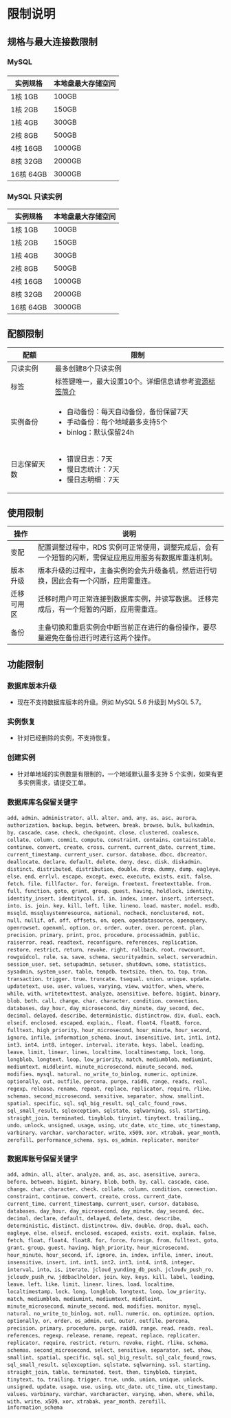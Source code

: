 # 限制说明
## 规格与最大连接数限制
### MySQL
### 

| 实例规格  | 本地盘最大存储空间 |
| --------- | ------------------ |
| 1核 1GB   | 100GB              |
| 1核 2GB   | 150GB              |
| 1核 4GB   | 300GB              |
| 2核 8GB   | 500GB              |
| 4核 16GB  | 1000GB             |
| 8核 32GB  | 2000GB             |
| 16核 64GB | 3000GB             |

### MySQL 只读实例
| 实例规格  | 本地盘最大存储空间 |
| --------- | ------------------ |
| 1核 1GB   | 100GB              |
| 1核 2GB   | 150GB              |
| 1核 4GB   | 300GB              |
| 2核 8GB   | 500GB              |
| 4核 16GB  | 1000GB             |
| 8核 32GB  | 2000GB             |
| 16核 64GB | 3000GB             |

## 配额限制

| 配额         | 限制                                                         |
| ------------ | ------------------------------------------------------------ |
| 只读实例     | 最多创建8个只读实例                                          |
| 标签         | 标签键唯一，最大设置10个。详细信息请参考[资源标签简介](../../Operation-Guide/Tag/Tag-Introduction.md) |
| 实例备份     | <ul><li>自动备份：每天自动备份，备份保留7天</li><li>手动备份：每个地域最多支持5个</li><li>binlog：默认保留24h</li></ul> |
| 日志保留天数 | <ul><li>错误日志：7天</li><li>慢日志统计：7天</li><li>慢日志明细：7天</li></ul> |

## 使用限制

| 操作       | 说明                                                         |
| ---------- | ------------------------------------------------------------ |
| 变配       | 配置调整过程中，RDS 实例可正常使用，调整完成后，会有一个短暂的闪断，需保证应用应用服务有数据库重连机制。 |
| 版本升级   | 版本升级的过程中，主备实例的会先升级备机，然后进行切换，因此会有一个闪断，应用需重连。 |
| 迁移可用区 | 迁移时用户可正常连接到数据库实例，并读写数据。 迁移完成后，有一个短暂的闪断，应用需重连。 |
| 备份       | 主备切换和重启实例会中断当前正在进行的备份操作，要尽量避免在备份进行时进行这两个操作。 |



## 功能限制

### 数据库版本升级
* 现在不支持数据库版本的升级。例如 MySQL 5.6 升级到 MySQL 5.7。

### 实例恢复
* 针对已经删除的实例，不支持恢复。

### 创建实例
* 针对单地域的实例数是有限制的，一个地域默认最多支持 5 个实例，如果有更多实例需求，请提交工单。

### 数据库库名保留关键字
```
add、admin、administrator、all、alter、and、any、as、asc、aurora、authorization、backup、begin、between、break、browse、bulk、bulkadmin、by、cascade、case、check、checkpoint、close、clustered、coalesce、collate、column、commit、compute、constraint、contains、containstable、continue、convert、create、cross、current、current_date、current_time、current_timestamp、current_user、cursor、database、dbcc、dbcreator、deallocate、declare、default、delete、deny、desc、disk、diskadmin、distinct、distributed、distribution、double、drop、dummy、dump、eagleye、else、end、errlvl、escape、except、exec、execute、exists、exit、false、fetch、file、fillfactor、for、foreign、freetext、freetexttable、from、full、function、goto、grant、group、guest、having、holdlock、identity、identity_insert、identitycol、if、in、index、inner、insert、intersect、into、is、join、key、kill、left、like、lineno、load、master、model、msdb、mssqld、mssqlsystemresource、national、nocheck、nonclustered、not、null、nullif、of、off、offsets、on、open、opendatasource、openquery、openrowset、openxml、option、or、order、outer、over、percent、plan、precision、primary、print、proc、procedure、processadmin、public、raiserror、read、readtext、reconfigure、references、replication、restore、restrict、return、revoke、right、rollback、root、rowcount、rowguidcol、rule、sa、save、schema、securityadmin、select、serveradmin、session_user、set、setupadmin、setuser、shutdown、some、statistics、sysadmin、system_user、table、tempdb、textsize、then、to、top、tran、transaction、trigger、true、truncate、tsequal、union、unique、update、updatetext、use、user、values、varying、view、waitfor、when、where、while、with、writetexttest、analyze、asensitive、before、bigint、binary、blob、both、call、change、char、character、condition、connection、databases、day_hour、day_microsecond、day_minute、day_second、dec、decimal、delayed、describe、deterministic、distinctrow、div、dual、each、elseif、enclosed、escaped、explain、、float、float4、float8、force、fulltext、high_priority、hour_microsecond、hour_minute、hour_second、ignore、infile、information_schema、inout、insensitive、int、int1、int2、int3、int4、int8、integer、interval、iterate、keys、label、leading、leave、limit、linear、lines、localtime、localtimestamp、lock、long、longblob、longtext、loop、low_priority、match、mediumblob、mediumint、mediumtext、middleint、minute_microsecond、minute_second、mod、modifies、mysql、natural、no_write_to_binlog、numeric、optimize、optionally、out、outfile、percona、purge、raid0、range、reads、real、regexp、release、rename、repeat、replace、replicator、require、rlike、schemas、second_microsecond、sensitive、separator、show、smallint、spatial、specific、sql、sql_big_result、sql_calc_found_rows、sql_small_result、sqlexception、sqlstate、sqlwarning、ssl、starting、straight_join、terminated、tinyblob、tinyint、tinytext、trailing、、undo、unlock、unsigned、usage、using、utc_date、utc_time、utc_timestamp、varbinary、varchar、varcharacter、write、x509、xor、xtrabak、year_month、zerofill、performance_schema、sys、os_admin、replicater、monitor

```

### 数据库账号保留关键字
```
add、admin、all、alter、analyze、and、as、asc、asensitive、aurora、before、between、bigint、binary、blob、both、by、call、cascade、case、change、char、character、check、collate、column、condition、connection、constraint、continue、convert、create、cross、current_date、current_time、current_timestamp、current_user、cursor、database、databases、day_hour、day_microsecond、day_minute、day_second、dec、decimal、declare、default、delayed、delete、desc、describe、deterministic、distinct、distinctrow、div、double、drop、dual、each、eagleye、else、elseif、enclosed、escaped、exists、exit、explain、false、fetch、float、float4、float8、for、force、foreign、from、fulltext、goto、grant、group、guest、having、high_priority、hour_microsecond、hour_minute、hour_second、if、ignore、in、index、infile、inner、inout、insensitive、insert、int、int1、int2、int3、int4、int8、integer、interval、into、is、iterate、jcloud_yunding_db_push、jcloudv_push_ro、jcloudv_push_rw、jddbaclholder、join、key、keys、kill、label、leading、leave、left、like、limit、linear、lines、load、localtime、localtimestamp、lock、long、longblob、longtext、loop、low_priority、match、mediumblob、mediumint、mediumtext、middleint、minute_microsecond、minute_second、mod、modifies、monitor、mysql、natural、no_write_to_binlog、not、null、numeric、on、optimize、option、optionally、or、order、os_admin、out、outer、outfile、percona、precision、primary、procedure、purge、raid0、range、read、reads、real、references、regexp、release、rename、repeat、replace、replicater、replicator、require、restrict、return、revoke、right、rlike、schema、schemas、second_microsecond、select、sensitive、separator、set、show、smallint、spatial、specific、sql、sql_big_result、sql_calc_found_rows、sql_small_result、sqlexception、sqlstate、sqlwarning、ssl、starting、straight_join、table、terminated、test、then、tinyblob、tinyint、tinytext、to、trailing、trigger、true、undo、union、unique、unlock、unsigned、update、usage、use、using、utc_date、utc_time、utc_timestamp、values、varbinary、varchar、varcharacter、varying、when、where、while、with、write、x509、xor、xtrabak、year_month、zerofill、information_schema

```
